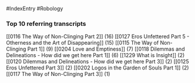 #IndexEntry #Robology

### Top 10 referring transcripts
[[0116 The Way of Non-Clinging Part 2]] (16)
[[0127 Eros Unfettered Part 5 - Otherness and the Art of Disappearing]] (15)
[[0115 The Way of Non-Clinging Part 1]] (9)
[[0204 Love and Emptiness]] (7)
[[0118 Dilemmas and Delineations - How did we get here Part 1]] (6)
[[1229 What is Insight]] (2)
[[0120 Dilemmas and Delineations - How did we get here Part 3]] (2)
[[0125 Eros Unfettered Part 3]] (2)
[[0202 Logos in the Garden of Souls Part 1]] (2)
[[0117 The Way of Non-Clinging Part 3]] (1)

